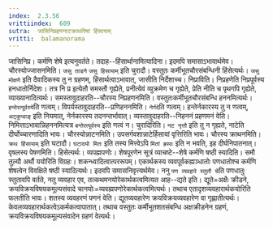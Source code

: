 ```yaml
---
index:  2.3.56
vrittiindex:  609
sutra:  जासिनिप्रहणनाटक्राथपिषां हिंसायाम्
vritti:  balamanorama 
---
```


जासिनिप्र। कर्मणि शेषे इत्यनुवर्तते। तदाह--हिंसार्थानामित्यादिना। इदमपि समासाऽभावार्थमेव। चौरस्योज्जासनमिति। `जसु ताडने` `जसु हिसायाम्` इति चुरादौ। वस्तुतः कर्मीभूतचौरसंबन्धिनी हिंसेत्यर्थः। `जसु मोक्षणे` इति दैवादिकस्य तु न ग्रहणम्, हिंसार्थत्वाऽभावात्, जासीति निर्देशाच्च। निप्राविति। निप्रहणेति निप्रपूर्वस्य हनधातोर्निदेशः। तत्र नि प्र इत्येतौ समस्तौ गृह्येते, प्रनीत्येवं व्युक्रमेण च गृह्येते, प्रेति नीति च पृथगपि गृह्येते, व्याख्यानादित्यर्थः। समस्तावुदाहरति--चौरस्य निप्रहणनमिति। वस्तुतःकर्मीभूतचौरसंबन्धि हननमित्यर्थः। `हन्तेरत्पूर्वस्ये`ति णत्वम्। विपर्यस्तावुदाहरति--प्रणिहननमिति। `नेर्गदे`ति णत्वम्। हन्तेर्नकारस्य तु न णत्वम्, `अट्कुप्वाङ्` इति नियमात्, नेर्नकारस्य तदनन्तर्भावात्। व्यस्तावुदाहरति--निहननं प्रहणमनं वेति। निमित्ताऽभावान्निहननमित्यत्र `बन्तेरत्पूर्वस्य` इति णत्वं न। चुरादिरिति। `नट नृत्तौ` इति तु न गृह्यते, नाटेति दीर्घोच्चारणादिति भावः। चौरस्योन्नाटनमिति। उपसर्गवशान्नाटेर्हिसायां वृत्तिरिति भावः। चौरस्य क्राथनमिति। `क्रथ हिंसायाम्` इति घटादौ। `घटादयो मितः` इति तस्य मित्त्वेऽपि `मितां ह्रस्वः` इति न भवति, इह दीर्घनिपातनात्। वृषलस्य पेषणमिति। हिसेत्यर्थः। व्यपह्मपणोः। शेषपूरणेन सूत्रं व्याचष्टे--शेषे कर्मणि षष्ठी स्यादिति। समौ तुल्यौ अर्थौ ययोरिति विग्रहः। शकन्ध्वादित्वात्पररूपम्। एकार्थकस्य व्यवपूर्वकह्मञ्धातोः पणधातोश्च कर्मणि शेषत्वेन विवक्षिते षष्ठी स्यादित्यर्थः। इदमपि समासनिवृत्त्यर्थमेव। ननु `पण व्यवहारे स्तुतौ चे`ति पणधातुः स्तुतावपि वर्तते, नतु व्यवहार एव, तत्कथमनयोरेकार्थकत्वमित्यत आह--द्यते इति। द्यूते=अक्षैः क्रीडने, क्रयविक्रयविषयकमूल्यसंवादे चानयोः=व्यवह्मपणोरेकार्थकत्वमित्यर्थः। तथाच एतादृशव्यवहारार्थकयोरिति फलतीति भावः। शतस्य व्यवहरणं पणनं वेति। द्यूतव्यवहारेण क्रयविक्रयव्यवहारेण वा गृह्णातीत्यर्थः। केवलव्यवहारार्थकत्वेऽकर्मकत्वापातात्। तथाच वस्तुतः कर्मीभूतशतसंबन्धि अक्षक्रीडनेन ग्रहणं, क्रयविक्रयविषयकमूल्यसंवादेन ग्रहणं वेत्यर्थः। 

